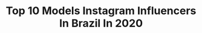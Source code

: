 ---
title: Top 10 Models Instagram Influencers In Brazil In 2020
description: >-
  Find top models Instagram influencers in Brazil in 2020. Most popular hashtags: #model #make #makeup #photography.
platform: Instagram
profiles:
  - username: "babibrum_"
    fullname: >-
      BABI BRUM
    location: "Brazil"
    followers: 40937
    engagement: 895
    commentsToLikes: 0.058314
    id: ck5zj3nbxgvwj0i149vhhqu8o
    verified: false
    hashtags: "#lookdababi"
  - username: "leal.guilherme"
    fullname: >-
      Guilherme Leal 🎯
    location: "Brazil"
    followers: 6084
    engagement: 1579
    commentsToLikes: 0.085256
    id: ck8ta6w81qo7t0j789u03bf6m
    verified: false
    hashtags: "#tbt, #bbb20, #foraprior"
  - username: "motta.di"
    fullname: >-
      Diogo Motta
    location: "Brazil"
    followers: 34003
    engagement: 758
    commentsToLikes: 0.104243
    id: ck8t7thoxhxs10j78gpaklr8a
    verified: false
    hashtags: "#internationalwomensday, #artist, #corrente, #moletom"
  - username: "suelengomesdd"
    fullname: >-
      Suelen Gomes
    location: "Brazil"
    followers: 7760
    engagement: 1606
    commentsToLikes: 0.075930
    id: ck8t2ru6c0hbu0j78vmr2cxot
    verified: false
    hashtags: ""
  - username: "amandaamorimblog"
    fullname: >-
      Amanda Amorim
    location: "Brazil"
    followers: 44845
    engagement: 954
    commentsToLikes: 0.219723
    id: ck6u9vgmizwfv0j71nehwbaj8
    verified: false
    hashtags: "#ruiva, #ruivinhas, #ruivinha, #photography"
  - username: "michellexaviier"
    fullname: >-
      Michelle Xavier⚡️
    location: "Brazil"
    followers: 7204
    engagement: 1586
    commentsToLikes: 0.068187
    id: ck55ovh8z97ng0i11v2c7nhze
    verified: false
    hashtags: "#uppereastside, #nyc, #girlpower, #guessgirl"
  - username: "tuaneosaida"
    fullname: >-
      Tuane Martins
    location: "Brazil"
    followers: 4143
    engagement: 2093
    commentsToLikes: 0.205591
    id: ck8t6574nc94q0j78123o3n1w
    verified: false
    hashtags: "#redheadgirl, #adoredelano, #biancadelriofans, #dginstaboom"
  - username: "otaldo_daniel"
    fullname: >-
      Daniel costa
    location: "Brazil"
    followers: 22890
    engagement: 737
    commentsToLikes: 0.076657
    id: ck5qd1fsrtczw0i11mzokl4qs
    verified: false
    hashtags: "#negritude, #projetoarvore, #bbbxp2020, #pretosnotopo"
  - username: "evelin.fer"
    fullname: >-
      Evelin Fernandes
    location: "Brazil"
    followers: 72586
    engagement: 832
    commentsToLikes: 0.034808
    id: ck1357z3w05hk0i19b6wz8ofi
    verified: false
    hashtags: "#spartan, #bravusrace, #brasilrunners, #rungirl"
  - username: "brunodie"
    fullname: >-
      Bruno Ferreira
    location: "Brazil"
    followers: 48050
    engagement: 763
    commentsToLikes: 0.039402
    id: ck8tb94rpusb00j780g5mceg8
    verified: false
    hashtags: "#tbt, #cachoeirasantabarbara"
---